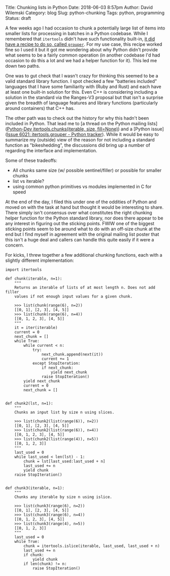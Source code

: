 Title: Chunking lists in Python
Date: 2018-06-03 8:57pm
Author: David Wilemski
Category: blog
Slug: python-chunking
Tags: python, programming
Status: draft

A few weeks ago I had occasion to chunk a potentially large list of items into smaller lists for processing in batches in a Python codebase. While I remembered that `itertools` didn't have such functionality built-in, [it did have a recipe to do so, called `grouper`](https://docs.python.org/3.6/library/itertools.html#itertools-recipes). For my use case, this recipe worked fine so I used it but it got me wondering about why Python didn't provide what seems to be a fairly common operation (in another codebase I'd had occasion to do this a lot and we had a helper function for it). This led me down two paths.

One was to gut check that I wasn't crazy for thinking this seemed to be a valid standard library function. I spot checked a few "batteries included" languages that I have some familiarity with (Ruby and Rust) and each have at least one built-in solution for this. Even C++ is considering including a solution in the standard via the Ranges-V3 proposal but that isn't a surprise given the breadth of language features and library functions (particularly around containers) that C++ has.

The other path was to check out the history for why this hadn't been included in Python. That lead me to [a thread on the Python mailing lists]([Python-Dev itertools.chunks(iterable, size, fill=None)](https://mail.python.org/pipermail/python-dev/2012-June/120781.html)) and a [Python issue]([Issue 6021: itertools.grouper - Python tracker](https://bugs.python.org/issue6021)). While it would be easy to summarize my (outside) view of the reason for not including a standard function as "bikeshedding", the discussions did bring up a number of regarding the interface and implementation.

Some of these tradeoffs:
- All chunks same size (w/ possible sentinel/filler) or possible for smaller chunks
- list vs iterable?
- using common python primitives vs modules implemented in C for speed

At the end of the day, I filed this under one of the oddities of Python and moved on with the task at hand but thought it would be interesting to share. There simply isn't consensus over what constitutes the right chunking helper function for the Python standard library, nor does there appear to be any interest in figuring out the sticking points. FWIW one of the biggest sticking points seem to be around what to do with an off-size chunk at the end but I find myself in agreement with the original mailing list poster that this isn't a huge deal and callers can handle this quite easily if it were a concern.

For kicks, I threw together a few additional chunking functions, each with a slightly different implementation:

```
import itertools

def chunk(iterable, n=1):
    """
    Returns an iterable of lists of at most length n. Does not add filler
    values if not enough input values for a given chunk.

    >>> list(chunk(range(6), n=2))
    [[0, 1], [2, 3], [4, 5]]
    >>> list(chunk(range(6), n=4))
    [[0, 1, 2, 3], [4, 5]]
    """
    it = iter(iterable)
    current = 0
    next_chunk = []
    while True:
        while current < n:
            try:
                next_chunk.append(next(it))
                current += 1
            except StopIteration:
                if next_chunk:
                    yield next_chunk
                raise StopIteration()
        yield next_chunk
        current = 0
        next_chunk = []


def chunk2(lst, n=1):
    """
    Chunks an input list by size n using slices.

    >>> list(chunk2(list(range(6)), n=2))
    [[0, 1], [2, 3], [4, 5]]
    >>> list(chunk2(list(range(6)), n=4))
    [[0, 1, 2, 3], [4, 5]]
    >>> list(chunk2(list(range(4)), n=5))
    [[0, 1, 2, 3]]
    """
    last_used = 0
    while last_used < len(lst) - 1:
        chunk = lst[last_used:last_used + n]
        last_used += n
        yield chunk
    raise StopIteration()


def chunk3(iterable, n=1):
    """
    Chunks any iterable by size n using islice.

    >>> list(chunk3(range(6), n=2))
    [[0, 1], [2, 3], [4, 5]]
    >>> list(chunk3(range(6), n=4))
    [[0, 1, 2, 3], [4, 5]]
    >>> list(chunk3(range(4), n=5))
    [[0, 1, 2, 3]]
    """
    last_used = 0
    while True:
        chunk = itertools.islice(iterable, last_used, last_used + n)
        last_used += n
        if chunk:
            yield chunk
        if len(chunk) != n:
            raise StopIteration()

```
